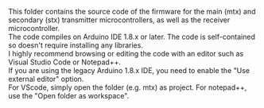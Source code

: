 This folder contains the source code of the firmware for the main (mtx) and secondary (stx) transmitter microcontrollers, as well as the receiver microcontroller.  
The code compiles on Arduino IDE 1.8.x or later. The code is self-contained so doesn't require installing any libraries.  
I highly recommend browsing or editing the code with an editor such as Visual Studio Code or Notepad++.  
If you are using the legacy Arduino 1.8.x IDE, you need to enable the "Use external editor" option.  
For VScode, simply open the folder (e.g. mtx) as project. For notepad++, use the "Open folder as workspace".  
